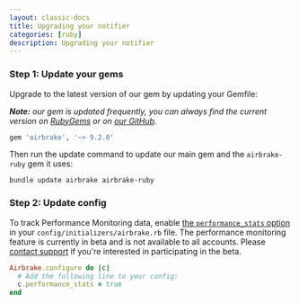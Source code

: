 ```yaml
---
layout: classic-docs
title: Upgrading your notifier
categories: [ruby]
description: Upgrading your notifier
---
```

### Step 1: Update your gems

Upgrade to the latest version of our gem by updating your Gemfile:

_**Note:** our gem is
updated frequently, you can always find the current version on
[RubyGems](https://rubygems.org/gems/airbrake) or on [our
GitHub](https://github.com/airbrake/airbrake/releases)._

```rb
gem 'airbrake', '~> 9.2.0'
```

Then run the update command to update our main gem and the `airbrake-ruby` gem
it uses:

```
bundle update airbrake airbrake-ruby
```

### Step 2: Update config

To track Performance Monitoring data, enable
[the `performance_stats` option](https://github.com/airbrake/airbrake-ruby#performance_stats)
in your `config/initializers/airbrake.rb` file. The performance monitoring
feature is currently in beta and is not available to all accounts. Please
[contact support](mailto:support@airbrake.io) if you're interested in
participating in the beta.
```rb
Airbrake.configure do |c|
  # Add the following line to your config:
  c.performance_stats = true
end
```
